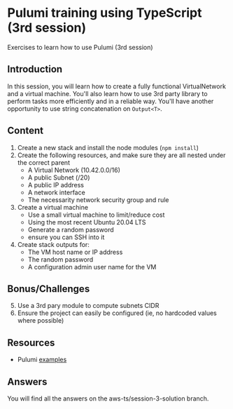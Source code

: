 # Pulumi training using TypeScript (3rd session)

Exercises to learn how to use Pulumi (3rd session)

## Introduction

In this session, you will learn how to create a fully functional VirtualNetwork and a virtual machine. You'll also learn how to use 3rd party library to perform tasks more efficiently and in a reliable way. You'll have another opportunity to use string concatenation on `Output<T>`.

## Content

1. Create a new stack and install the node modules (`npm install`)
2. Create the following resources, and make sure they are all nested under the correct parent
   * A Virtual Network (10.42.0.0/16)
   * A public Subnet (/20)
   * A public IP address
   * A network interface
   * The necessarity network security group and rule
3. Create a virtual machine
   * Use a small virtual machine to limit/reduce cost
   * Using the most recent Ubuntu 20.04 LTS
   * Generate a random password
   * ensure you can SSH into it
4. Create stack outputs for:
   * The VM host name or IP address
   * The random password
   * A configuration admin user name for the VM

## Bonus/Challenges

5. Use a 3rd pary module to compute subnets CIDR
6. Ensure the project can easily be configured (ie, no hardcoded values where possible)

## Resources

* Pulumi [examples](https://github.com/pulumi/examples)

## Answers

You will find all the answers on the aws-ts/session-3-solution branch.